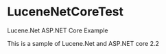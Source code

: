 # LuceneNetCoreTest
 Lucene.Net ASP.NET Core Example
 
 This is a sample of Lucene.Net and ASP.NET core 2.2
